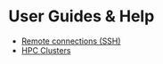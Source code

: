 # User Guides & Help

  - [Remote connections (SSH)](./docs/ssh.md)
  - [HPC Clusters](./docs/clusters.md)
